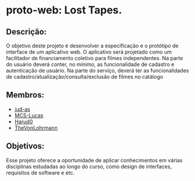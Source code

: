 # proto-web: Lost Tapes.
## Descrição:
O objetivo deste projeto é desenvolver a especificação e o protótipo de interface de um aplicativo web. O aplicativo será projetado como um facilitador de financiamento coletivo para filmes independentes. Na parte do usuário deverá conter, no mínimo, as funcionalidade de cadastro e autenticação de usuário. Na parte do serviço, deverá ter as funcionalidades de cadastro/atualização/consulta/exclusão de filmes no catálogo
## Membros:
- [jud-as](https://github.com/jud-as)
- [MCS-Lucas](https://github.com/MCS-Lucas)
- [Harud0](https://github.com/Harud0)
- [TheVonLohrmann](https://github.com/TheVonLohrmann)
## Objetivos:
Esse projeto oferece a oportunidade de aplicar conhecimentos em várias disciplinas estudadas ao longo do curso, como design de interfaces, requisitos de software e etc.
